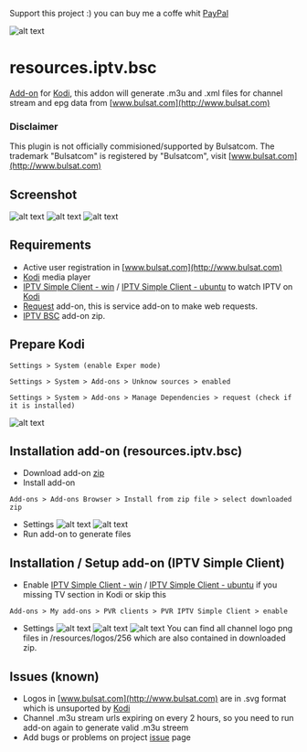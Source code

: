 Support this project :) you can buy me a coffe whit [PayPal](http://www.paypal.me/VasilValchev/2)

![alt text](https://github.com/vasildev/resources.iptv.bsc/blob/master/icon.png)
# resources.iptv.bsc
[Add-on](https://github.com/vasildev/resources.iptv.bsc/raw/master/resources.iptv.bsc.zip) for [Kodi](https://kodi.tv), this addon will generate .m3u and .xml files for channel stream and epg data from [www.bulsat.com](http://www.bulsat.com)

### Disclaimer
This plugin is not officially commisioned/supported by Bulsatcom. The trademark "Bulsatcom" is registered by "Bulsatcom", visit [www.bulsat.com](http://www.bulsat.com)

## Screenshot
![alt text](https://github.com/vasildev/resources.iptv.bsc/blob/master/resources/screenshot1.jpg)
![alt text](https://github.com/vasildev/resources.iptv.bsc/blob/master/resources/screenshot2.jpg)
![alt text](https://github.com/vasildev/resources.iptv.bsc/blob/master/resources/screenshot3.jpg)

## Requirements
* Active user registration in [www.bulsat.com](http://www.bulsat.com)
* [Kodi](https://kodi.tv) media player
* [IPTV Simple Client - win](http://kodi.wiki/view/Add-on:IPTV_Simple_Client) / [IPTV Simple Client - ubuntu](http://kodi.wiki/view/Ubuntu_PVR_add-ons) to watch IPTV on [Kodi](https://kodi.tv)
* [Request](http://kodi.wiki/view/Add-on:Requests) add-on, this is service add-on to make web requests.
* [IPTV BSC](https://github.com/vasildev/resources.iptv.bsc/raw/master/resources.iptv.bsc.zip) add-on zip.

## Prepare Kodi
```
Settings > System (enable Exper mode)
```
```
Settings > System > Add-ons > Unknow sources > enabled
```
```
Settings > System > Add-ons > Manage Dependencies > request (check if it is installed)
```
![alt text](https://github.com/vasildev/resources.iptv.bsc/blob/master/resources/6.jpg)

## Installation add-on (resources.iptv.bsc)
* Download add-on [zip](https://github.com/vasildev/resources.iptv.bsc/raw/master/resources.iptv.bsc.zip)
* Install add-on
```
Add-ons > Add-ons Browser > Install from zip file > select downloaded zip
```
* Settings
![alt text](https://github.com/vasildev/resources.iptv.bsc/blob/master/resources/1.jpg)
![alt text](https://github.com/vasildev/resources.iptv.bsc/blob/master/resources/2.jpg)
* Run add-on to generate files

## Installation / Setup add-on (IPTV Simple Client)
* Enable [IPTV Simple Client - win](http://kodi.wiki/view/Add-on:IPTV_Simple_Client) / [IPTV Simple Client - ubuntu](http://kodi.wiki/view/Ubuntu_PVR_add-ons) if you missing TV section in Kodi or skip this
```
Add-ons > My add-ons > PVR clients > PVR IPTV Simple Client > enable
```
* Settings
![alt text](https://github.com/vasildev/resources.iptv.bsc/blob/master/resources/3.jpg)
![alt text](https://github.com/vasildev/resources.iptv.bsc/blob/master/resources/4.jpg)
![alt text](https://github.com/vasildev/resources.iptv.bsc/blob/master/resources/5.jpg)
You can find all channel logo png files in /resources/logos/256 which are also contained in downloaded zip.

## Issues (known)
* Logos in [www.bulsat.com](http://www.bulsat.com) are in .svg format which is unsuported by [Kodi](https://kodi.tv)
* Channel .m3u stream urls expiring on every 2 hours, so you need to run add-on again to generate valid .m3u streem
* Add bugs or problems on project [issue](https://github.com/vasildev/resources.iptv.bsc/issues) page

<script async defer src="https://buttons.github.io/buttons.js"></script>
